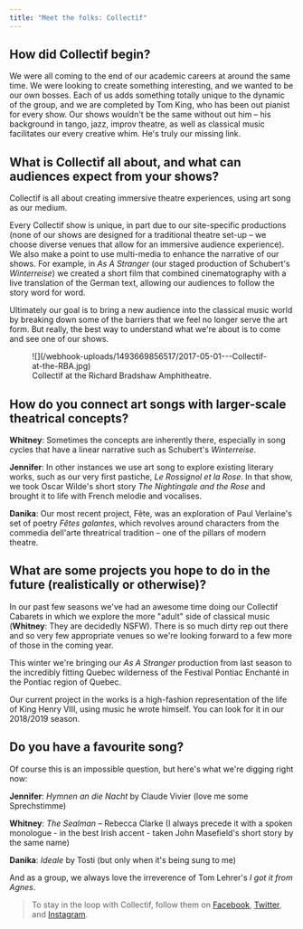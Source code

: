 ```yaml
---
title: "Meet the folks: Collectìf"
---
```


## How did Collectìf begin?

We were all coming to the end of our academic careers at around the same time. We were looking to create something interesting, and we wanted to be our own bosses. Each of us adds something totally unique to the dynamic of the group, and we are completed by Tom King, who has been out pianist for every show.  Our shows wouldn't be the same without out him – his background in tango, jazz, improv theatre, as well as classical music facilitates our every creative whim. He's truly our missing link. 

## What is Collectìf all about, and what can audiences expect from your shows?

Collectìf is all about creating immersive theatre experiences, using art song as our medium. 

Every Collectìf show is unique, in part due to our site-specific productions (none of our shows are designed for a traditional theatre set-up – we choose diverse venues that allow for an immersive audience experience).  We also make a point to use multi-media to enhance the narrative of our shows.  For example, in *As A Stranger* (our staged production of Schubert's *Winterreise*) we created a short film that combined cinematography with a live translation of the German text, allowing our audiences to follow the story word for word.  

Ultimately our goal is to bring a new audience into the classical music world by breaking down some of the barriers that we feel no longer serve the art form.  But really, the best way to understand what we're about is to come and see one of our shows.   

<figure data-type="image">
![](/webhook-uploads/1493669856517/2017-05-01---Collectif-at-the-RBA.jpg)
<figcaption>Collectìf at the Richard Bradshaw Amphitheatre.</figcaption>
</figure>

## How do you connect art songs with larger-scale theatrical concepts?

**Whitney**: Sometimes the concepts are inherently there, especially in song cycles that have a linear narrative such as Schubert's *Winterreise*.

**Jennifer**: In other instances we use art song to explore existing literary works, such as our very first pastiche, *Le Rossignol et la Rose*. In that show, we took Oscar Wilde's short story *The Nightingale and the Rose* and brought it to life with French melodie and vocalises.  

**Danika**: Our most recent project, Fête, was an exploration of Paul Verlaine's set of poetry *Fêtes galantes*, which revolves around characters from the commedia dell'arte threatrical tradition – one of the pillars of modern theatre.  

## What are some projects you hope to do in the future (realistically or otherwise)?

In our past few seasons we've had an awesome time doing our Collectìf Cabarets in which we explore the more "adult" side of classical music (**Whitney**: They are decidedly NSFW). There is so much dirty rep out there and so very few appropriate venues so we're looking forward to a few more of those in the coming year. 

This winter we're bringing our *As A Stranger* production from last season to the incredibly fitting Quebec wilderness of the Festival Pontiac Enchanté in the Pontiac region of Quebec.   
		
Our current project in the works is a high-fashion representation of the life of King Henry VIII, using music he wrote himself. You can look for it in our 2018/2019 season. 

## Do you have a favourite song?

Of course this is an impossible question, but here's what we're digging right now:  

**Jennifer**: *Hymnen an die Nacht* by Claude Vivier (love me some Sprechstimme)

**Whitney**: *The Sealman* – Rebecca Clarke (I always precede it with a spoken monologue - in the best Irish accent -  taken John Masefield's short story by the same name)

**Danika**: *Ideale* by Tosti (but only when it's being sung to me) 

And as a group, we always love the irreverence of Tom Lehrer's *I got it from Agnes*.

>To stay in the loop with Collectìf, follow them on [Facebook](https://www.facebook.com/collectiftoronto/), [Twitter](https://twitter.com/CollectifTO), and [Instagram](https://www.instagram.com/collectifto/).
